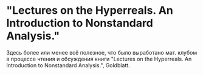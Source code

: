 # "Lectures on the Hyperreals. An Introduction to Nonstandard Analysis."
Здесь более или менее всё полезное, что было выработано мат. клубом в процессе чтения и обсуждения книги "Lectures on the Hyperreals. An Introduction to Nonstandard Analysis.", Goldblatt.
